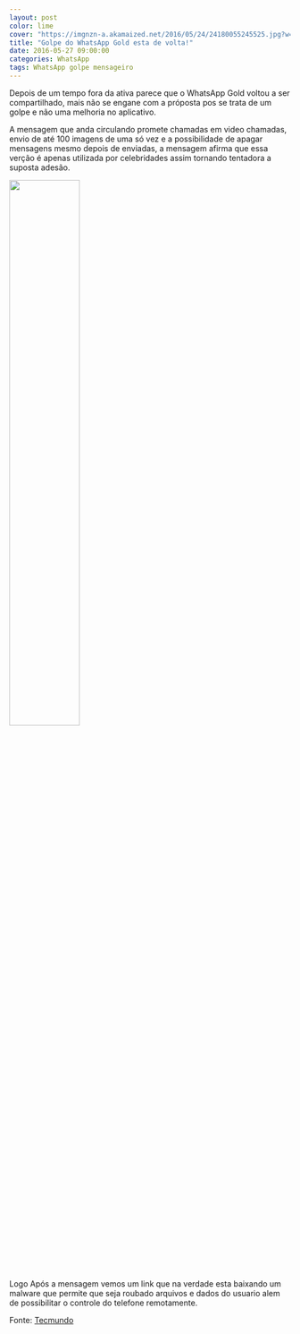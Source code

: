```yaml
---
layout: post
color: lime
cover: "https://imgnzn-a.akamaized.net/2016/05/24/24180055245525.jpg?w=1040"
title: "Golpe do WhatsApp Gold esta de volta!"
date: 2016-05-27 09:00:00
categories: WhatsApp
tags: WhatsApp golpe mensageiro
---
```

Depois de um tempo fora da ativa parece que o WhatsApp Gold voltou a ser compartilhado, mais não se engane com a próposta pos se trata de um golpe e não uma melhoria no aplicativo.

A mensagem que anda circulando promete chamadas em video chamadas, envio de até 100 imagens de uma só vez e a possibilidade de apagar mensagens mesmo depois de enviadas, a mensagem afirma que essa verção é apenas utilizada por celebridades assim tornando tentadora a suposta adesão.

<img src="https://imgnzn-a.akamaized.net/2016/05/24/24180055245525.jpg?w=1040" align="middle" width="50%">

Logo Após a mensagem vemos um link que na verdade esta baixando um malware que permite que seja roubado arquivos e dados do usuario alem de possibilitar o controle do telefone remotamente.

Fonte: <a href="http://www.tecmundo.com.br/whatsapp/105195-golpe-whatsapp-gold-volta-compartilhado.htm">Tecmundo</a>

<script async src="//pagead2.googlesyndication.com/pagead/js/adsbygoogle.js"></script>
<!-- Final_texto_okgnow -->
<ins class="adsbygoogle"
     style="display:block"
     data-ad-client="ca-pub-7837358846130941"
     data-ad-slot="9265933715"
     data-ad-format="auto"></ins>
<script>
(adsbygoogle = window.adsbygoogle || []).push({});
</script>

